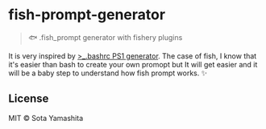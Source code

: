 # fish-prompt-generator

> :fish: .fish_prompt generator with fishery plugins

It is very inspired by [>_.bashrc PS1 generator](http://bashrcgenerator.com/). The case of fish, I know that it's easier than bash to create your own promopt but It will get easier and it will be a baby step to understand how fish prompt works. :sparkles:

## License

MIT © Sota Yamashita
